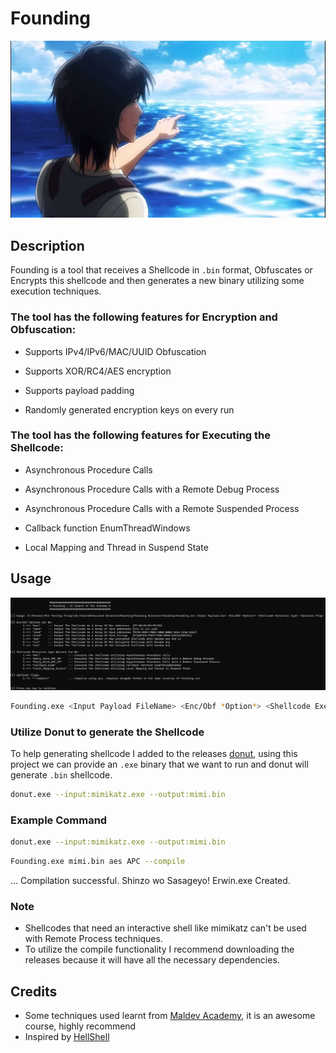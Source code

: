 # Founding

![GitHub Logo](/Founding/Eren.png)

## Description
Founding is a tool that receives a Shellcode in ```.bin``` format, Obfuscates or Encrypts this shellcode and then generates a new binary utilizing some execution techniques.

### The tool has the following features for Encryption and Obfuscation:

- Supports IPv4/IPv6/MAC/UUID Obfuscation

- Supports XOR/RC4/AES encryption

- Supports payload padding

- Randomly generated encryption keys on every run

### The tool has the following features for Executing the Shellcode:
- Asynchronous Procedure Calls

- Asynchronous Procedure Calls with a Remote Debug Process

- Asynchronous Procedure Calls with a Remote Suspended Process

- Callback function EnumThreadWindows

- Local Mapping and Thread in Suspend State

## Usage
![GitHub Logo](/Founding/Usage.png)

```bash
Founding.exe <Input Payload FileName> <Enc/Obf *Option*> <Shellcode Execution type> <Optional flag>
```
### Utilize Donut to generate the Shellcode

To help generating shellcode I added to the releases [donut](https://github.com/TheWover/donut), using this project we can provide an ```.exe``` binary that we want to run and donut will generate ```.bin``` shellcode.
```bash
donut.exe --input:mimikatz.exe --output:mimi.bin
```

### Example Command
```bash
donut.exe --input:mimikatz.exe --output:mimi.bin
```
```bash
Founding.exe mimi.bin aes APC --compile
```
...
Compilation successful.
Shinzo wo Sasageyo! Erwin.exe Created.

### Note
- Shellcodes that need an interactive shell like mimikatz can't be used with Remote Process techniques.
- To utilize the compile functionality I recommend downloading the releases because it will have all the necessary dependencies.

## Credits
- Some techniques used learnt from [Maldev Academy](https://maldevacademy.com), it is an awesome course, highly recommend
- Inspired by [HellShell](https://github.com/NUL0x4C/HellShell)



